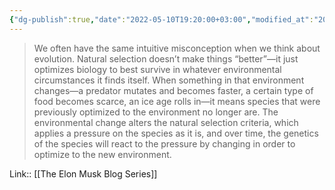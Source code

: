 ```yaml
---
{"dg-publish":true,"date":"2022-05-10T19:20:00+03:00","modified_at":"2022-05-17T22:47:05+03:00","title":"Natural selection doesn't make things \"better\"","permalink":"/quotes/202205101920/","dgHomeLink":false,"dgPassFrontmatter":true}
---
```



> We often have the same intuitive misconception when we think about evolution. Natural selection doesn’t make things “better”—it just optimizes biology to best survive in whatever environmental circumstances it finds itself. When something in that environment changes—a predator mutates and becomes faster, a certain type of food becomes scarce, an ice age rolls in—it means species that were previously optimized to the environment no longer are. The environmental change alters the natural selection criteria, which applies a pressure on the species as it is, and over time, the genetics of the species will react to the pressure by changing in order to optimize to the new environment.

Link:: [[The Elon Musk Blog Series]]
